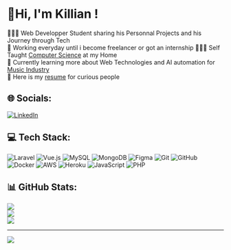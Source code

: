 <!-- Level 2: Bio and Detailled Features -->
# 💫Hi, I'm Killian !
🧑🏽‍💻 Web Developper Student sharing his Personnal Projects and his Journey through Tech <br/>
🗽 Working everyday until i become freelancer or got an internship
🧑🏽‍🎓 Self Taught [Computer Science](https://www.studi.com/fr/formation/developpement/graduate-developpeur-front-end) at my Home <br/>
💭 Currently learning more about Web Technologies and AI automation for [Music Industry](https://www.youtube.com/watch?v=i_Iq4_Kd7Rc&t=15097s) <br/>
📝 Here is my [resume](https://www.overleaf.com/read/vfzbvwgrbbxc#4824aa) for curious people <br/>


## 🌐 Socials:
[![LinkedIn](https://img.shields.io/badge/LinkedIn-%230077B5.svg?logo=linkedin&logoColor=white)](https://linkedin.com/in/killian-marty-969803216) 

## 💻 Tech Stack:
![Laravel](https://img.shields.io/badge/laravel-%23FF2D20.svg?style=for-the-badge&logo=laravel&logoColor=white) ![Vue.js](https://img.shields.io/badge/vue.js-%2335495e.svg?style=for-the-badge&logo=vuedotjs&logoColor=%234FC08D)  ![MySQL](https://img.shields.io/badge/mysql-4479A1.svg?style=for-the-badge&logo=mysql&logoColor=white) ![MongoDB](https://img.shields.io/badge/MongoDB-%234ea94b.svg?style=for-the-badge&logo=mongodb&logoColor=white) ![Figma](https://img.shields.io/badge/figma-%23F24E1E.svg?style=for-the-badge&logo=figma&logoColor=white) ![Git](https://img.shields.io/badge/git-%23F05033.svg?style=for-the-badge&logo=git&logoColor=white) ![GitHub](https://img.shields.io/badge/github-%23121011.svg?style=for-the-badge&logo=github&logoColor=white) ![Docker](https://img.shields.io/badge/docker-%230db7ed.svg?style=for-the-badge&logo=docker&logoColor=white) ![AWS](https://img.shields.io/badge/AWS-%23FF9900.svg?style=for-the-badge&logo=amazon-aws&logoColor=white) ![Heroku](https://img.shields.io/badge/heroku-%23430098.svg?style=for-the-badge&logo=heroku&logoColor=white) ![JavaScript](https://img.shields.io/badge/javascript-%23323330.svg?style=for-the-badge&logo=javascript&logoColor=%23F7DF1E) ![PHP](https://img.shields.io/badge/php-%23777BB4.svg?style=for-the-badge&logo=php&logoColor=white)
## 📊 GitHub Stats:
![](https://github-readme-stats.vercel.app/api?username=69killian&theme=merko&hide_border=false&include_all_commits=false&count_private=false)<br/>
![](https://github-readme-streak-stats.herokuapp.com/?user=69killian&theme=merko&hide_border=false)<br/>
![](https://github-readme-stats.vercel.app/api/top-langs/?username=69killian&theme=merko&hide_border=false&include_all_commits=false&count_private=false&layout=compact)


---
[![](https://visitcount.itsvg.in/api?id=69killian&icon=0&color=0)](https://visitcount.itsvg.in)

<!-- Proudly created with GPRM ( https://gprm.itsvg.in ) -->
